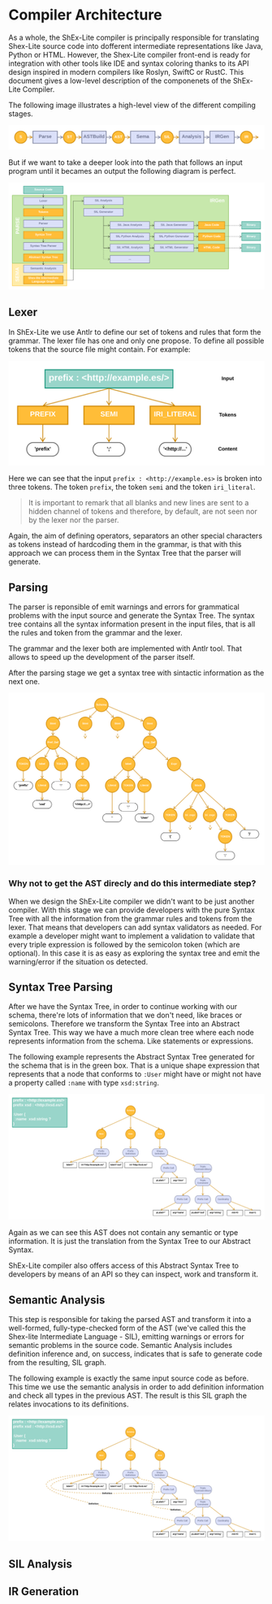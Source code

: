 # Compiler Architecture
As a whole, the ShEx-Lite compiler is principally responsible for translating Shex-Lite source code into dofferent intermediate representations like Java, Python or HTML. However, the Shex-Lite compiler front-end is ready for integration with other tools like IDE and syntax coloring thanks to its API design inspired in modern compilers like Roslyn, SwiftC or RustC. This document gives a low-level description of the componenets of the ShEx-Lite Compiler.

The following image illustrates a high-level view of the different compiling stages.

<img src="assets/shex-lite-arch-reduced.png" alt="Shex-lite Arch">

But if we want to take a deeper look into the path that follows an input program until it becames an output the following diagram is perfect.

<img src="assets/shex-lite-arch-full.png" alt="Shex-lite Arch">

## Lexer
In ShEx-Lite we use Antlr to define our set of tokens and rules that form the grammar. The lexer file has one and only one propose. To define all possible tokens that the source file might contain. For example:

<img src="assets/shex-lite-tokens.png" alt="Shex-lite Arch">

Here we can see that the input `prefix : <http://example.es>` is broken into three tokens. The token `prefix`, the token `semi` and the token `iri_literal`.

> It is important to remark that all blanks and new lines are sent to a hidden channel of tokens and therefore, by default, are not seen nor by the lexer nor the parser.

Again, the aim of defining operators, separators an other special characters as tokens instead of hardcoding them in the grammar, is that with this approach we can process them in the Syntax Tree that the parser will generate.

## Parsing
The parser is reponsible of emit warnings and errors for grammatical problems with the input source and generate the Syntax Tree. The syntax tree contains all the syntax information present in the input files, that is all the rules and token from the grammar and the lexer.

The grammar and the lexer both are implemented with Antlr tool. That allows to speed up the development of the parser itself.

After the parsing stage we get a syntax tree with sintactic information as the next one.

<img src="assets/shex-lite-st.png" alt="Shex-lite Arch">

### Why not to get the AST direcly and do this intermediate step?
When we design the ShEx-Lite compiler we didn't want to be just another compiler. With this stage we can provide developers with the pure Syntax Tree with all the information from the grammar rules and tokens from the lexer. That means that developers can add syntax validators as needed. For example a developer might want to implement a validation to validate that every triple expression is followed by the semicolon token (which are optional). In this case it is as easy as exploring the syntax tree and emit the warning/error if the situation os detected.

## Syntax Tree Parsing
After we have the Syntax Tree, in order to continue working with our schema, there're lots of information that we don't need, like braces or semicolons. Therefore we transform the Syntax Tree into an Abstract Syntax Tree. This way we have a much more clean tree where each node represents information from the schema. Like statements or expressions.

The following example represents the Abstract Syntax Tree generated for the schema that is in the green box. That is a unique shape expression that represents that a node that conforms to `:User` might have or might not have a property called `:name` with type `xsd:string`.

<img src="assets/shex-lite-ast.png" alt="Shex-lite Arch">

Again as we can see this AST does not contain any semantic or type information. It is just the translation from the Syntax Tree to our Abstract Syntax.

ShEx-Lite compiler also offers access of this Abstract Syntax Tree to developers by means of an API so they can inspect, work and transform it.

## Semantic Analysis
This step is responsible for taking the parsed AST and transform it into a well-formed, fully-type-checked form of the AST (we've called this the Shex-lite Intermediate Language - SIL), emitting warnings or errors for semantic problems in the source code.
Semantic Analysis includes definition inference and, on success, indicates that is safe to generate code from the resulting, SIL graph.

The following example is exactly the same input source code as before. This time we use the semantic analysis in order to add definition information and check all types in the previous AST. The result is this SIL graph the relates invocations to its definitions.

<img src="assets/shex-lite-sil.png" alt="Shex-lite Arch">

## SIL Analysis

## IR Generation
